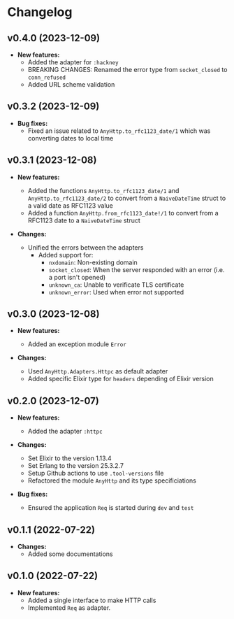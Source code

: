 # Changelog

## v0.4.0 (2023-12-09)

* **New features:**
  * Added the adapter for `:hackney`
  * BREAKING CHANGES: Renamed the error type from `socket_closed` to `conn_refused`
  * Added URL scheme validation

## v0.3.2 (2023-12-09)

* **Bug fixes:**
  * Fixed an issue related to `AnyHttp.to_rfc1123_date/1` which was converting dates to local time

## v0.3.1 (2023-12-08)

* **New features:**
  * Added the functions `AnyHttp.to_rfc1123_date/1` and `AnyHttp.to_rfc1123_date/2` to convert
  from a `NaiveDateTime` struct to a valid date as RFC1123 value
  * Added a function `AnyHttp.from_rfc1123_date!/1` to convert from a
  RFC1123 date to a `NaiveDateTime` struct

* **Changes:**
  * Unified the errors between the adapters
    * Added support for:
      * `nxdomain`: Non-existing domain
      * `socket_closed`: When the server responded with an error (i.e. a port isn't opened)
      * `unknown_ca`: Unable to verificate TLS certificate
      * `unknown_error`: Used when error not supported

## v0.3.0 (2023-12-08)

* **New features:**
  * Added an exception module `Error`

* **Changes:**
  * Used `AnyHttp.Adapters.Httpc` as default adapter
  * Added specific Elixir type for `headers` depending of Elixir version

## v0.2.0 (2023-12-07)

* **New features:**
  * Added the adapter `:httpc`

* **Changes:**
  * Set Elixir to the version 1.13.4
  * Set Erlang to the version 25.3.2.7
  * Setup Github actions to use `.tool-versions` file
  * Refactored the module `AnyHttp` and its type specificiations

* **Bug fixes:**
  * Ensured the application `Req` is started during `dev` and `test`

## v0.1.1 (2022-07-22)

* **Changes:**
  * Added some documentations

## v0.1.0 (2022-07-22)

* **New features:**
  * Added a single interface to make HTTP calls
  * Implemented `Req` as adapter.
